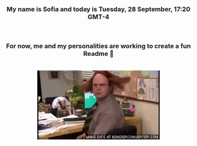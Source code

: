 


<div align="center">
<h3 >My name is Sofia and today is Tuesday, 28 September, 17:20 GMT-4</h3><br>
<h3 >For now, me and my personalities are working to create a fun Readme 👋
</h3><br>
<img src='img/dwight.gif' alt='working...'/>
</div>
